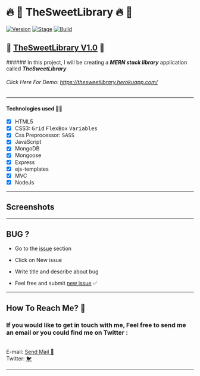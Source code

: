 <h1>🔥 📣 TheSweetLibrary 🔥 📣</h1>
<p><a href="https://github.com/barhouum7/TheSweetLibrary"><img src="https://img.shields.io/badge/TheSweetLibrary-1.0-brightgreen.svg" alt="Version" data-canonical-src="https://img.shields.io/badge/TheSweetLibrary-1.0-brightgreen.svg?maxAge=259200" style="max-width:100%;"></a>
<a href="https://github.com/barhouum7/TheSweetLibrary"><img src="https://img.shields.io/badge/Release-Stable-orange.svg" alt="Stage" data-canonical-src="https://img.shields.io/badge/Release-Stable-orange.svg" style="max-width:100%;"></a>
<!-- <a href="https://github.com/barhouum7/TheSweetLibrary"><img src="https://img.shields.io/badge/Supported%20OS-Android%2FmacOS%2FLinux%2FWindows-brightgreengreen.svg" alt="Build" data-canonical-src="https://img.shields.io/badge/Supported%20OS-Android%2FmacOS%2FLinux%2FWindows-brightgreengreen.svg" style="max-width:100%;"></a> -->
<a href="https://github.com/barhouum7/TheSweetLibrary/blame/master/LICENSE"><img src="https://img.shields.io/packagist/l/doctrine/orm.svg" alt="Build" data-canonical-src="https://img.shields.io/packagist/l/doctrine/orm.svg" style="max-width:100%;"></a></p>

<h2>🌟 <a href="https://github.com/barhouum7/TheSweetLibrary/blame/master/LICENSE">TheSweetLibrary V1.0</a> 🌟</h2>
###### In this project, I will be creating a <b><i>MERN stack library</i></b> application called <b><i>TheSweetLibrary</i></b>

###### Click Here For Demo: https://thesweetlibrary.herokuapp.com/
---
#### Technologies used 👨‍💻
- [x] HTML5
- [x] CSS3: <kbd>Grid</kbd> <kbd>FlexBox</kbd>  <kbd>Variables</kbd>
- [x] Css Preprocessor: <kbd>SASS</kbd>
- [x] JavaScript
- [x] MongoDB
- [x] Mongoose
- [x] Express
- [x] ejs-templates
- [x] MVC
- [x] NodeJs
---
<h2>Screenshots</h2>

<hr>
<h2>BUG ?</h2>
<ul><li>Go to the <a href="https://github.com/barhouum7/TheSweetLibrary/issues">issue</a> section</li></ul>
<ul><li>Click on New issue</li></ul>
<ul><li>Write title and describe about bug</li></ul> 
<ul><li>Feel free and submit <a href="https://github.com/barhouum7/TheSweetLibrary/issues">new issue</a> ✅</li></ul><hr>

<h2>How To Reach Me? 📧</h2>
<h3>If you would like to get in touch with me, Feel free to send me an email or you could find me on Twitter : </h3><br>E-mail: <a href="mailto:bb.med2000@gmail.com?Subject=Hello%20again" target="_top">Send Mail 📧</a><br>Twitter: <a href="https://twitter.com/MindH4Q3Rr">🐦</a>
<hr>
